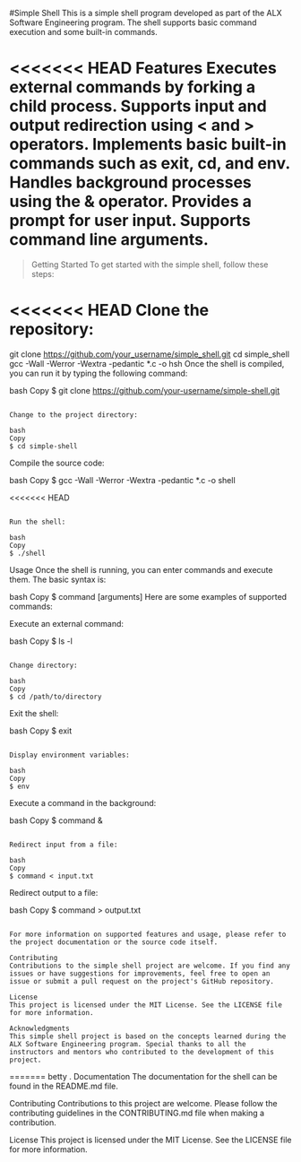 #Simple Shell
This is a simple shell program developed as part of the ALX Software Engineering program. The shell supports basic command execution and some built-in commands.

<<<<<<< HEAD
Features
Executes external commands by forking a child process.
Supports input and output redirection using < and > operators.
Implements basic built-in commands such as exit, cd, and env.
Handles background processes using the & operator.
Provides a prompt for user input.
Supports command line arguments.
=======

> Getting Started
To get started with the simple shell, follow these steps:

<<<<<<< HEAD
Clone the repository:
=======
git clone https://github.com/your_username/simple_shell.git
cd simple_shell
gcc -Wall -Werror -Wextra -pedantic \*.c -o hsh
Once the shell is compiled, you can run it by typing the following command:

bash
Copy
$ git clone https://github.com/your-username/simple-shell.git

```

Change to the project directory:

bash
Copy
$ cd simple-shell
```

Compile the source code:

bash
Copy
$ gcc -Wall -Werror -Wextra -pedantic \*.c -o shell

<<<<<<< HEAD

```

Run the shell:

bash
Copy
$ ./shell
```

Usage
Once the shell is running, you can enter commands and execute them. The basic syntax is:

bash
Copy
$ command [arguments]
Here are some examples of supported commands:

Execute an external command:

bash
Copy
$ ls -l

```

Change directory:

bash
Copy
$ cd /path/to/directory
```

Exit the shell:

bash
Copy
$ exit

```

Display environment variables:

bash
Copy
$ env
```

Execute a command in the background:

bash
Copy
$ command &

```

Redirect input from a file:

bash
Copy
$ command < input.txt
```

Redirect output to a file:

bash
Copy
$ command > output.txt

```

For more information on supported features and usage, please refer to the project documentation or the source code itself.

Contributing
Contributions to the simple shell project are welcome. If you find any issues or have suggestions for improvements, feel free to open an issue or submit a pull request on the project's GitHub repository.

License
This project is licensed under the MIT License. See the LICENSE file for more information.

Acknowledgments
This simple shell project is based on the concepts learned during the ALX Software Engineering program. Special thanks to all the instructors and mentors who contributed to the development of this project.
```

=======
betty .
Documentation
The documentation for the shell can be found in the README.md file.

Contributing
Contributions to this project are welcome. Please follow the contributing guidelines in the CONTRIBUTING.md file when making a contribution.

License
This project is licensed under the MIT License. See the LICENSE file for more information.
